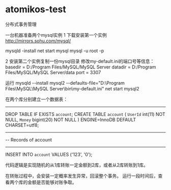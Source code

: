 # atomikos-test
分布式事务管理

一台机器准备两个mysql实例
1 下载安装第一个实例
http://mirrors.sohu.com/mysql/

mysqld -install
net start mysql
mysql -u root -p

2
安装第二个实例复制一份mysql目录
修改my-default.ini的端口号等信息：
basedir = D:/Program Files/MySQL/MySQL Server
datadir = D:/Program Files/MySQL/MySQL Server/data
port = 3307

运行
mysqld --install mysql2 --defaults-file="D:\Program Files\MySQL\MySQL Server\bin\my-default.ini"
net start mysql2

在两个库分别建立一个数据表：
-- ----------------------------
DROP TABLE IF EXISTS `account`;
CREATE TABLE `account` (
  `UserId` int(11) NOT NULL,
  `Money` bigint(20) NOT NULL
) ENGINE=InnoDB DEFAULT CHARSET=utf8;

-- ----------------------------
-- Records of account
-- ----------------------------
INSERT INTO `account` VALUES ('123', '0');

代码逻辑是实现随机的从1库转账一定金额到2库，或者从2库转账到1库。

在转账过程中，会安装一定概率发生异常，回滚整个事务。
运行一段时间后，查看两个库的金额是否能够对账争取。

